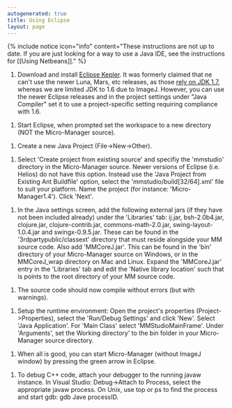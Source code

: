 ```yaml
---
autogenerated: true
title: Using Eclipse
layout: page
---
```


{% include notice icon="info" content="These instructions are not up to date. If you are just looking for a way to use a Java IDE, see the instructions for [[Using Netbeans]]." %}

1.  Download and install [Eclipse Kepler](http://www.eclipse.org/). It
    was formerly claimed that ne can't use the newer Luna, Mars, etc
    releases, as those [rely on JDK
    1.7](https://wiki.eclipse.org/Eclipse/Installation), whereas we are
    limited JDK to 1.6 due to ImageJ. However, you can use the newer
    Eclipse releases and in the project settings under "Java Compiler"
    set it to use a project-specific setting requiring compliance with
    1.6.

<!-- -->

1.  Start Eclipse, when prompted set the workspace to a new directory
    (NOT the Micro-Manager source).

<!-- -->

1.  Create a new Java Project (File-&gt;New-&gt;Other).

<!-- -->

1.  Select 'Create project from existing source' and specifiy the
    'mmstudio' directory in the Micro-Manager source. Newer versions of
    Eclipse (i.e. Helios) do not have this option. Instead use the 'Java
    Project from Existing Ant Buildfile' option, select the
    'mmstudio/build\[32/64\].xml' file to suit your platform. Name the
    project (for instance: 'Micro-Manager1.4'). Click 'Next'.

<!-- -->

1.  In the Java settings screen, add the following external jars (if
    they have not been included already) under the 'Libraries' tab:
    ij.jar, bsh-2.0b4.jar, clojure.jar, clojure-contrib.jar,
    commons-math-2.0.jar, swing-layout-1.0.4.jar and swingx-0.9.5.jar.
    These can be found in the '3rdpartypublic/classext' directory that
    must reside alongside your MM source code. Also add 'MMCoreJ.jar'.
    This can be found in the 'bin' directory of your Micro-Manager
    source on Windows, or in the MMCoreJ\_wrap directory on Mac and
    Linux. Expand the 'MMCoreJ.jar' entry in the 'Libraries' tab and
    edit the 'Native library location' such that is points to the root
    directory of your MM source code.

<!-- -->

1.  The source code should now compile without errors (but with
    warnings).

<!-- -->

1.  Setup the runtime environment: Open the project's properties
    (Project-&gt;Properties), select the 'Run/Debug Settings' and click
    'New'. Select 'Java Application'. For 'Main Class' select
    'MMStudioMainFrame'. Under 'Arguments', set the Working directory'
    to the bin folder in your Micro-Manager source directory.

<!-- -->

1.  When all is good, you can start Micro-Manager (without ImageJ
    window) by pressing the green arrow in Eclipse.

<!-- -->

1.  To debug C++ code, attach your debugger to the running javaw
    instance. In Visual Studio: Debug-&gt;Attach to Process, select the
    appropriate javaw process. On Unix, use top or ps to find the
    process and start gdb: gdb Jave processID.

